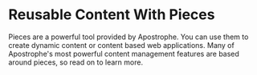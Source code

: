 # Reusable Content With Pieces

Pieces are a powerful tool provided by Apostrophe. You can use them to create dynamic content or content based web applications. Many of Apostrophe's most powerful content management features are based around pieces, so read on to learn more.
